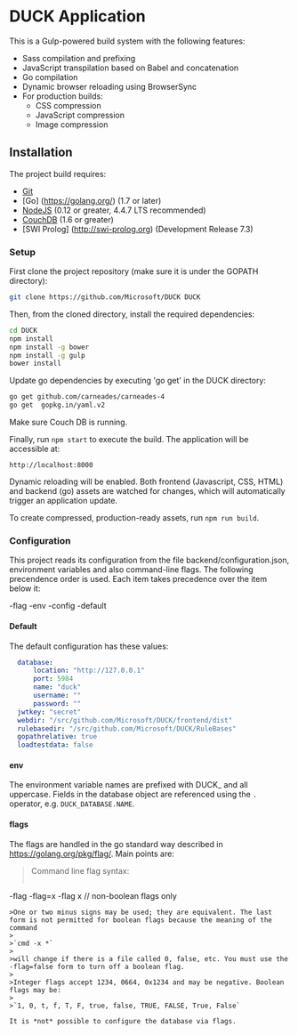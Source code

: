 # DUCK Application

This is a Gulp-powered build system with the following features:

- Sass compilation and prefixing
- JavaScript transpilation based on Babel and concatenation
- Go compilation
- Dynamic browser reloading using BrowserSync
- For production builds:
  - CSS compression
  - JavaScript compression
  - Image compression

## Installation

The project build requires:

- [Git](https://git-scm.com/)
- [Go] (https://golang.org/)  (1.7 or later)
- [NodeJS](https://nodejs.org/en/) (0.12 or greater, 4.4.7 LTS recommended)
- [CouchDB](http://couchdb.apache.org/) (1.6 or greater)
- [SWI Prolog] (http://swi-prolog.org) (Development Release 7.3)

### Setup

First clone the project repository (make sure it is under the GOPATH directory):

```bash
git clone https://github.com/Microsoft/DUCK DUCK
```

Then, from the cloned directory, install the required dependencies:

```bash
cd DUCK
npm install
npm install -g bower
npm install -g gulp
bower install
```
Update go dependencies by executing 'go get' in the DUCK directory:

```bash
go get github.com/carneades/carneades-4
go get  gopkg.in/yaml.v2
```

Make sure Couch DB is running.

Finally, run `npm start` to execute the build. The application will be accessible at:

```
http://localhost:8000
```
Dynamic reloading will be enabled. Both frontend (Javascript, CSS, HTML) and backend (go) assets are watched for changes, which will automatically trigger an
application update.  

To create compressed, production-ready assets, run `npm run build`.


### Configuration

This project reads its configuration from the file backend/configuration.json, environment variables and also command-line flags. 
The following precendence order is used. Each item takes precedence over the item below it:


-flag
-env
-config
-default

#### Default
The default configuration has these values:

```yaml
  database: 
      location: "http://127.0.0.1"
      port: 5984
      name: "duck"
	  username: ""
	  password: ""
  jwtkey: "secret"
  webdir: "/src/github.com/Microsoft/DUCK/frontend/dist"
  rulebasedir: "/src/github.com/Microsoft/DUCK/RuleBases"
  gopathrelative: true
  loadtestdata: false
```
#### env
The environment variable names are prefixed with DUCK_ and all uppercase. Fields in the database object are referenced using the `.` operator, e.g. 
`DUCK_DATABASE.NAME`.

#### flags
The flags are handled in the go standard way described in https://golang.org/pkg/flag/. 
Main points are:

>Command line flag syntax:
>```
-flag
-flag=x
-flag x  // non-boolean flags only
```
>One or two minus signs may be used; they are equivalent. The last form is not permitted for boolean flags because the meaning of the command
>
>`cmd -x *`
>
>will change if there is a file called 0, false, etc. You must use the -flag=false form to turn off a boolean flag.
>
>Integer flags accept 1234, 0664, 0x1234 and may be negative. Boolean flags may be:
>
>`1, 0, t, f, T, F, true, false, TRUE, FALSE, True, False`

It is *not* possible to configure the database via flags.
